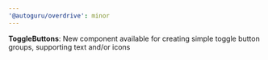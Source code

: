 ```yaml
---
'@autoguru/overdrive': minor
---
```


**ToggleButtons**: New component available for creating simple toggle button
groups, supporting text and/or icons
